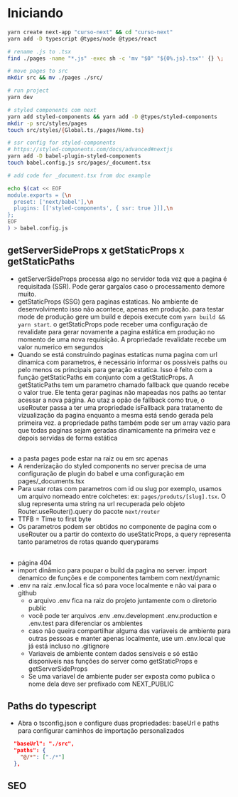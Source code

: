 # Iniciando

```zsh
yarn create next-app "curso-next" && cd "curso-next"
yarn add -D typescript @types/node @types/react

# rename .js to .tsx
find ./pages -name "*.js" -exec sh -c 'mv "$0" "${0%.js}.tsx"' {} \;

# move pages to src
mkdir src && mv ./pages ./src/

# run project
yarn dev

# styled components com next
yarn add styled-components && yarn add -D @types/styled-components
mkdir -p src/styles/pages
touch src/styles/{Global.ts,/pages/Home.ts}

# ssr config for styled-components
# https://styled-components.com/docs/advanced#nextjs
yarn add -D babel-plugin-styled-components
touch babel.config.js src/pages/_document.tsx

# add code for _document.tsx from doc example

echo $(cat << EOF
module.exports = {\n
  preset: ['next/babel'],\n
  plugins: [['styled-components', { ssr: true }]],\n
};
EOF
) > babel.config.js


```

## getServerSideProps x getStaticProps x getStaticPaths

- getServerSideProps processa algo no servidor toda vez que a pagina é requisitada (SSR). Pode gerar gargalos caso o processamento demore muito.
- getStaticProps (SSG) gera paginas estaticas. No ambiente de desenvolvimento isso não acontece, apenas em produção. para testar mode de produção gere um build e depois execute com `yarn build && yarn start`.
o getStaticProps pode receber uma configuração de revalidate para gerar novamente a pagina estática em produção no momento de uma nova requisição. A propriedade revalidate recebe um valor numerico em segundos
- Quando se está construindo paginas estaticas numa pagina com url dinamica com parametros, é necessário informar os possiveis paths ou pelo menos os principais para geração estatica. Isso é feito com a função getStaticPaths em conjunto com a getStaticProps. A getStaticPaths tem um parametro chamado fallback que quando recebe o valor true. Ele tenta gerar paginas não mapeadas nos paths ao tentar acessar a nova página. Ao utaz a opão de fallback como true, o useRouter passa a ter uma propriedade isFallback para tratamento de vizualização da pagina enquanto a mesma está sendo gerada pela primeira vez. a propriedade paths também pode ser um array vazio para que todas paginas sejam geradas dinamicamente na primeira vez e depois servidas de forma estática

##

- a pasta pages pode estar na raiz ou em src apenas
- A renderização do styled components no server precisa de uma configuração de plugin do babel e uma configuração em pages/_documents.tsx
- Para usar rotas com parametros com id ou slug por exemplo, usamos um arquivo nomeado entre colchetes: ex: `pages/produts/[slug].tsx`. O slug representa uma string na url recuperada pelo objeto Router.useRouter().query do pacote `next/router`
- TTFB = Time to first byte
- Os parametros podem ser obtidos no componente de pagina com o useRouter ou a partir do contexto do useStaticProps, a query representa tanto parametros de rotas quando queryparams

##
- página 404
- import dinâmico para poupar o build da pagina no server. import denamico de funções e de componentes tambem com next/dynamic 
- .env na raiz .env.local fica só para voce localmente e não vai para o github
  - o arquivo .env fica na raiz do projeto juntamente com o diretorio public
  - você pode ter arquivos .env .env.development .env.production e .env.test para diferenciar os ambientes
  - caso não queira compartilhar alguma das variaveis de ambiente para outras pessoas e manter apenas localmente, use um .env.local que já está incluso no .gitignore
  - Variaveis de ambiente contem dados sensiveis e só estão disponiveis nas funções do server como getStaticProps e getServerSideProps
  - Se uma variavel de ambiente puder ser exposta como publica o nome dela deve ser prefixado com NEXT_PUBLIC

## Paths do typescript
  - Abra o tsconfig.json e configure duas propriedades: baseUrl e paths para configurar caminhos de importação personalizados
  ```json
    "baseUrl": "./src",
    "paths": {
      "@/*": ["./*"]
    },
  ```

## SEO
